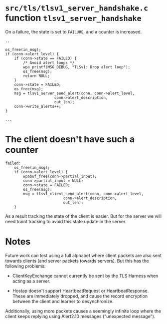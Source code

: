 # `src/tls/tlsv1_server_handshake.c` function `tlsv1_server_handshake`

On a failure, the state is set to `FAILURE`, and a counter is increased.

    ..

    os_free(in_msg);
    if (conn->alert_level) {
	    if (conn->state == FAILED) {
		    /* Avoid alert loops */
		    wpa_printf(MSG_DEBUG, "TLSv1: Drop alert loop");
		    os_free(msg);
		    return NULL;
	    }
	    conn->state = FAILED;
	    os_free(msg);
	    msg = tlsv1_server_send_alert(conn, conn->alert_level,
				          conn->alert_description,
				          out_len);
	    conn->write_alerts++;
    }

    ...


# The client doesn't have such a counter

    failed:
	    os_free(in_msg);
	    if (conn->alert_level) {
		    wpabuf_free(conn->partial_input);
		    conn->partial_input = NULL;
		    conn->state = FAILED;
		    os_free(msg);
		    msg = tlsv1_client_send_alert(conn, conn->alert_level,
					          conn->alert_description,
					          out_len);
	    }

As a result tracking the state of the client is easier. But for the server we will
need traint tracking to avoid this state update in the server.


# Notes

Future work can test using a full alphabet where client packets are also sent towards
clients (and server packets towards servers). But this has the following problems:

- ClientKeyExchange cannot currently be sent by the TLS Harness when acting as a server.

- Hostap doesn't support HeartbeatRequest or HeartbeatResponse. These are immediately dropped,
  and cause the record encryption between the client and learner to desynchronize.

Additionally, using more packets causes a seemingly infinite loop where the client keeps
replying using Alert2.10 messages ("unexpected message").

